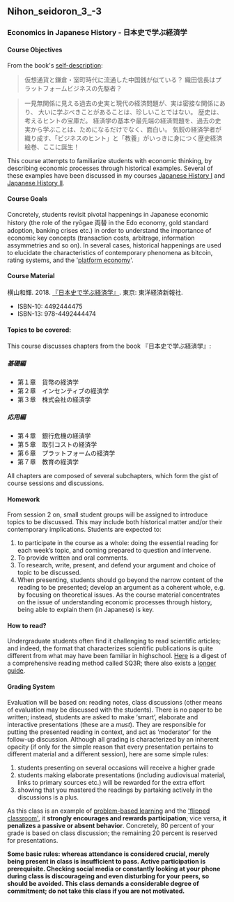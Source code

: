## Nihon_seidoron_3_-3

### Economics in Japanese History - 日本史で学ぶ経済学

#### Course Objectives

From the book's [self-description](https://store.toyokeizai.net/books/9784492444474/#detail_comment3):

> 仮想通貨と鎌倉・室町時代に流通した中国銭が似ている？
織田信長はプラットフォームビジネスの先駆者？

> 一見無関係に見える過去の史実と現代の経済問題が、実は密接な関係にあり、
大いに学ぶべきことがあることは、珍しいことではない。
歴史は、考えるヒントの宝庫だ。
経済学の基本や最先端の経済問題を、過去の史実から学ぶことは、ためになるだけでなく、面白い。
気鋭の経済学者が織り成す、「ビジネスのヒント」と「教養」がいっきに身につく歴史経済絵巻、ここに誕生！

This course attempts to familiarize students with economic thinking, by describing economic processes through historical examples. Several of these examples have been discussed in my courses [Japanese History I](https://github.com/michaelschiltz/Japanese_History_1) and [Japanese History II](https://github.com/michaelschiltz/Japanese_History_2). 

#### Course Goals

Concretely, students revisit pivotal happenings in Japanese economic history (the role of the ryōgae 両替 in the Edo economy, gold standard adoption, banking crises etc.) in order to understand the importance of economic key concepts (transaction costs, arbitrage, information assymmetries and so on). In several cases, historical happenings are used to elucidate the characteristics of contemporary phenomena as bitcoin, rating systems, and the '[platform economy](https://en.wikipedia.org/wiki/Platform_economy)'.

#### Course Material

横山和輝. 2018. [『日本史で学ぶ経済学』](https://store.toyokeizai.net/books/9784492444474/). 東京: 東洋経済新報社.
* ISBN-10: 4492444475
* ISBN-13: 978-4492444474

#### Topics to be covered:

This course discusses chapters from the book 『日本史で学ぶ経済学』:

##### 基礎編

* 第１章　貨幣の経済学　　　
* 第２章　インセンティブの経済学
* 第３章　株式会社の経済学

##### 応用編

* 第４章　銀行危機の経済学
* 第５章　取引コストの経済学
* 第６章　プラットフォームの経済学
* 第７章　教育の経済学

All chapters are composed of several subchapters, which form the gist of course sessions and discussions.

#### Homework

From session 2 on, small student groups will be assigned to introduce topics to be discussed. This may include both historical matter and/or their contemporary implications.
Students are expected to:
1. to participate in the course as a whole: doing the essential reading for each week’s topic, and coming prepared to question and intervene.
2. To provide written and oral comments.
3. To research, write, present, and defend your argument and choice of topic to be discussed.
4. When presenting, students should go beyond the narrow content of the reading to be presented; develop an argument as a coherent whole, e.g. by focusing on theoretical issues. As the course material concentrates on the issue of understanding economic processes through history, being able to explain them (in Japanese) is key. 

#### How to read?

Undergraduate students often find it challenging to read scientific articles; and indeed, the format that characterizes scientific publications is quite different from what may have been familiar in highschool. [Here](https://en.wikipedia.org/wiki/SQ3R) is a digest of a comprehensive reading method called SQ3R; there also exists a [longer guide](https://www.ucc.vt.edu/academic_support/online_study_skills_workshops/SQ3R_improving_reading_comprehension.html). 

#### Grading System

Evaluation will be based on: reading notes, class discussions (other means of evaluation may be discussed with the students). There is no paper to be written; instead, students are asked to make ‘smart’, elaborate and interactive presentations (these are a *must*). They are responsible for putting the presented reading in context, and act as ‘moderator’ for the follow-up discussion.
Although all grading is characterized by an inherent opacity (if only for the simple reason that every presentation pertains to different material and a different session), here are some simple rules:

1. students presenting on several occasions will receive a higher grade
2. students making elaborate presentations (including audiovisual material, links to primary sources etc.) will be rewarded for the extra effort
3. showing that you mastered the readings by partaking actively in the discussions is a plus.

As this class is an example of [problem-based learning](https://en.wikipedia.org/wiki/Problem-based_learning) and the ['flipped classroom'](https://en.wikipedia.org/wiki/Flipped_classroom), it **strongly encourages and rewards participation**; vice versa, **it penalizes a passive or absent behavior**. Concretely, 80 percent of your grade is based on class discussion; the remaining 20 percent is reserved for presentations.

**Some basic rules: whereas attendance is considered crucial, merely being present in class is insufficient to pass. Active participation is prerequisite. Checking social media or constantly looking at your phone during class is discourageing and even disturbing for your peers, so should be avoided. This class demands a considerable degree of commitment; do not take this class if you are not motivated.**
